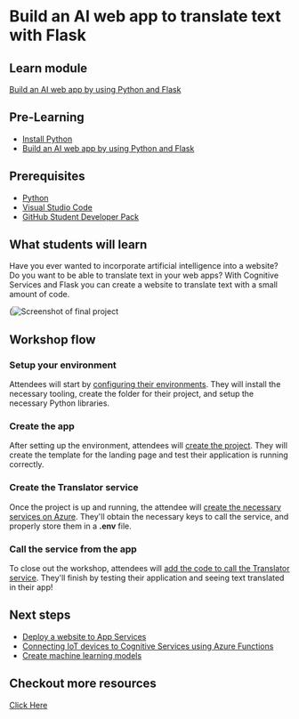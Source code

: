 # Build an AI web app to translate text with Flask

## Learn module

[Build an AI web app by using Python and Flask](https://docs.microsoft.com/learn/modules/python-flask-build-ai-web-app/?wt.mc_id=studentamb_189349)

## Pre-Learning

- [Install Python](https://docs.microsoft.com/learn/modules/python-install-vscode/?wt.mc_id=studentamb_189349)
- [Build an AI web app by using Python and Flask](https://docs.microsoft.com/learn/modules/python-flask-build-ai-web-app/?wt.mc_id=studentamb_189349)

## Prerequisites

- [Python](https://docs.microsoft.com/learn/modules/python-install-vscode/?wt.mc_id=studentamb_189349)
- [Visual Studio Code](https://code.visualstudio.com?wt.mc_id=studentamb_189349)
- [GitHub Student Developer Pack](https://education.github.com/benefits?utm_source=2024-01-20-MicrosoftAmbassadorAuroraKolkata)

## What students will learn

Have you ever wanted to incorporate artificial intelligence into a website? Do you want to be able to translate text in your web apps? With Cognitive Services and Flask you can create a website to translate text with a small amount of code.

(![Screenshot of final project](https://github.com/HVbajoria/AI_Translator_Aurora/assets/62978274/9f477da1-48ed-4a36-94ba-1ddca6f399dd)


## Workshop flow

### Setup your environment

Attendees will start by [configuring their environments](https://docs.microsoft.com/learn/modules/python-flask-build-ai-web-app/1-exercise-set-up-environment?wt.mc_id=studentamb_189349). They will install the necessary tooling, create the folder for their project, and setup the necessary Python libraries.

### Create the app

After setting up the environment, attendees will [create the project](https://docs.microsoft.com/learn/modules/python-flask-build-ai-web-app/3-exercise-create-app?wt.mc_id=studentamb_189349). They will create the template for the landing page and test their application is running correctly.

### Create the Translator service

Once the project is up and running, the attendee will [create the necessary services on Azure](https://docs.microsoft.com/learn/modules/python-flask-build-ai-web-app/5-exercise-create-translator-service?wt.mc_id=studentamb_189349). They'll obtain the necessary keys to call the service, and properly store them in a **.env** file.

### Call the service from the app

To close out the workshop, attendees will [add the code to call the Translator service](https://docs.microsoft.com/learn/modules/python-flask-build-ai-web-app/6-exercise-call-translator?wt.mc_id=studentamb_189349). They'll finish by testing their application and seeing text translated in their app!

## Next steps

- [Deploy a website to App Services](https://docs.microsoft.com/azure/developer/python/tutorial-deploy-app-service-on-linux-01?wt.mc_id=studentamb_189349)
- [Connecting IoT devices to Cognitive Services using Azure Functions](https://docs.microsoft.com/learn/modules/connecting-iot-devices-cognitive-services-azure-functions/?wt.mc_id=studentamb_189349)
- [Create machine learning models](https://docs.microsoft.com/learn/paths/create-machine-learn-models/?wt.mc_id=studentamb_189349)

## Checkout more resources
[Click Here](https://bit.ly/azai)
